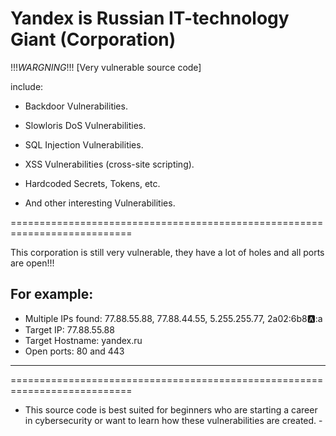 # Yandex is Russian IT-technology Giant (Corporation)

!!!_WARGNING_!!!
[Very vulnerable source code]

include:

- Backdoor Vulnerabilities.
  
- Slowloris DoS Vulnerabilities.
  
- SQL Injection Vulnerabilities.
  
- XSS Vulnerabilities (cross-site scripting).
  
- Hardcoded Secrets, Tokens, etc.

- And other interesting Vulnerabilities.

===========================================================================

This corporation is still very vulnerable, they have a lot of holes and all ports are open!!!

For example:
---------------------------------------------------------------------------
+ Multiple IPs found: 77.88.55.88, 77.88.44.55, 5.255.255.77, 2a02:6b8:a::a
+ Target IP:          77.88.55.88
+ Target Hostname:    yandex.ru
+ Open ports: 80 and 443
---------------------------------------------------------------------------

===========================================================================

- This source code is best suited for beginners who are starting a career in cybersecurity or want to learn how these vulnerabilities are created. -
